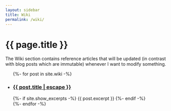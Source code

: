 ```yaml
---
layout: sidebar
title: Wiki
permalink: /wiki/
---
```


<h1>{{ page.title }}</h1>

The Wiki section contains reference articles that will be updated (in contrast
with blog posts which are immutable) whenever I want to modify something.

<ul class="post-list">
  {%- for post in site.wiki -%}
  <li>
    <h3>
      <a href="{{ post.url | relative_url }}">
        {{ post.title | escape }}
      </a>
    </h3>
    {%- if site.show_excerpts -%}
      {{ post.excerpt }}
    {%- endif -%}
  </li>
  {%- endfor -%}
</ul>
